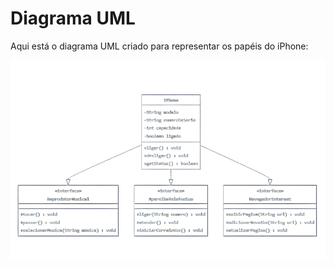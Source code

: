 # Diagrama UML

Aqui está o diagrama UML criado para representar os papéis do iPhone:

![Diagrama UML](./assets/UML.png)